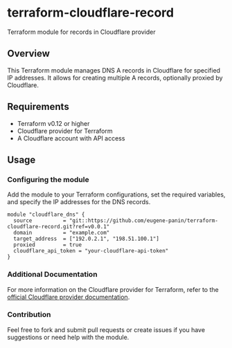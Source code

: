 # terraform-cloudflare-record

Terraform module for records in Cloudflare provider

## Overview

This Terraform module manages DNS A records in Cloudflare for specified IP addresses. It allows for creating multiple A records, optionally proxied by Cloudflare.

## Requirements

- Terraform v0.12 or higher
- Cloudflare provider for Terraform
- A Cloudflare account with API access

## Usage

### Configuring the module

Add the module to your Terraform configurations, set the required variables, and specify the IP addresses for the DNS records.

```hcl
module "cloudflare_dns" {
  source          = "git::https://github.com/eugene-panin/terraform-cloudflare-record.git?ref=v0.0.1"
  domain          = "example.com"
  target_address  = ["192.0.2.1", "198.51.100.1"]
  proxied         = true
  cloudflare_api_token = "your-cloudflare-api-token"
}
```

### Additional Documentation

For more information on the Cloudflare provider for Terraform, refer to the [official Cloudflare provider documentation](https://registry.terraform.io/providers/cloudflare/cloudflare/latest/docs).

### Contribution

Feel free to fork and submit pull requests or create issues if you have suggestions or need help with the module.
